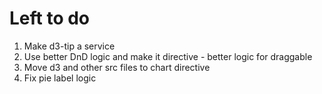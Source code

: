 Left to do
==========

1. Make d3-tip a service
2. Use better DnD logic and make it directive - better logic for draggable
3. Move d3 and other src files to chart directive
4. Fix pie label logic